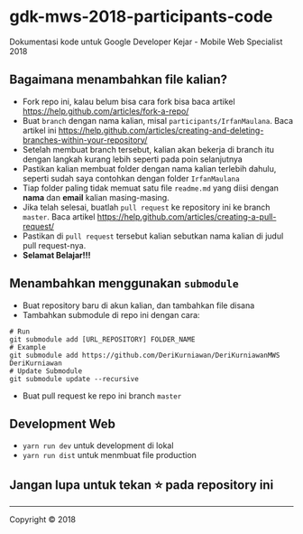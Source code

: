 # gdk-mws-2018-participants-code

Dokumentasi kode untuk Google Developer Kejar - Mobile Web Specialist 2018

## Bagaimana menambahkan file kalian?

+ Fork repo ini, kalau belum bisa cara fork bisa baca artikel https://help.github.com/articles/fork-a-repo/
+ Buat `branch` dengan nama kalian, misal `participants/IrfanMaulana`. Baca artikel ini https://help.github.com/articles/creating-and-deleting-branches-within-your-repository/
+ Setelah membuat branch tersebut, kalian akan bekerja di branch itu dengan langkah kurang lebih seperti pada poin selanjutnya
+ Pastikan kalian membuat folder dengan nama kalian terlebih dahulu, seperti sudah saya contohkan dengan folder `IrfanMaulana`
+ Tiap folder paling tidak memuat satu file `readme.md` yang diisi dengan **nama** dan **email** kalian masing-masing.
+ Jika telah selesai, buatlah `pull request` ke repository ini ke branch `master`. Baca artikel https://help.github.com/articles/creating-a-pull-request/ 
+ Pastikan di `pull request` tersebut kalian sebutkan nama kalian di judul pull request-nya.
+ **Selamat Belajar!!!**

## Menambahkan menggunakan `submodule`

+ Buat repository baru di akun kalian, dan tambahkan file disana
+ Tambahkan submodule di repo ini dengan cara:

```shell
# Run
git submodule add [URL_REPOSITORY] FOLDER_NAME
# Example
git submodule add https://github.com/DeriKurniawan/DeriKurniawanMWS DeriKurniawan
# Update Submodule
git submodule update --recursive
```

+ Buat pull request ke repo ini branch `master`

## Development Web 

+ `yarn run dev` untuk development di lokal
+ `yarn run dist` untuk menmbuat file production

## Jangan lupa untuk tekan ⭐ pada repository ini


--------

Copyright © 2018

